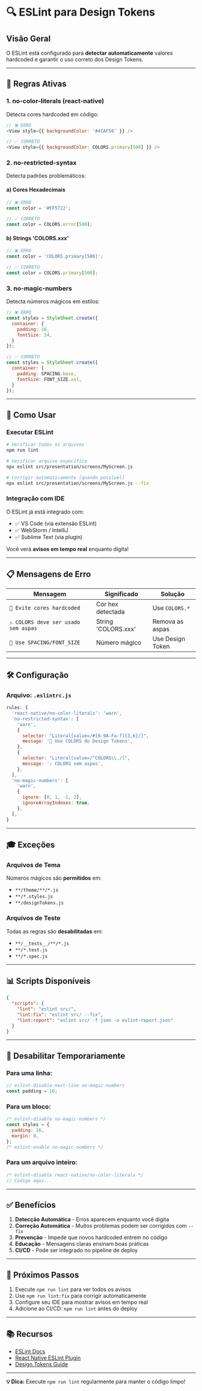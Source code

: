 # 🔍 ESLint para Design Tokens

## Visão Geral

O ESLint está configurado para **detectar automaticamente** valores hardcoded e garantir o uso correto dos Design Tokens.

---

## 🎯 Regras Ativas

### 1. **no-color-literals** (react-native)
Detecta cores hardcoded em código:

```javascript
// ❌ ERRO
<View style={{ backgroundColor: '#4CAF50' }} />

// ✅ CORRETO
<View style={{ backgroundColor: COLORS.primary[500] }} />
```

### 2. **no-restricted-syntax**
Detecta padrões problemáticos:

#### a) Cores Hexadecimais
```javascript
// ❌ ERRO
const color = '#FF5722';

// ✅ CORRETO
const color = COLORS.error[500];
```

#### b) Strings 'COLORS.xxx'
```javascript
// ❌ ERRO
const color = 'COLORS.primary[500]';

// ✅ CORRETO
const color = COLORS.primary[500];
```

### 3. **no-magic-numbers**
Detecta números mágicos em estilos:

```javascript
// ❌ ERRO
const styles = StyleSheet.create({
  container: {
    padding: 16,
    fontSize: 24,
  }
});

// ✅ CORRETO
const styles = StyleSheet.create({
  container: {
    padding: SPACING.base,
    fontSize: FONT_SIZE.xxl,
  }
});
```

---

## 🚀 Como Usar

### Executar ESLint

```bash
# Verificar todos os arquivos
npm run lint

# Verificar arquivo específico
npx eslint src/presentation/screens/MyScreen.js

# Corrigir automaticamente (quando possível)
npx eslint src/presentation/screens/MyScreen.js --fix
```

### Integração com IDE

O ESLint já está integrado com:
- ✅ VS Code (via extensão ESLint)
- ✅ WebStorm / IntelliJ
- ✅ Sublime Text (via plugin)

Você verá **avisos em tempo real** enquanto digita!

---

## 📋 Mensagens de Erro

| Mensagem | Significado | Solução |
|----------|-------------|---------|
| `🎨 Evite cores hardcoded` | Cor hex detectada | Use `COLORS.*` |
| `⚠️ COLORS deve ser usado sem aspas` | String 'COLORS.xxx' | Remova as aspas |
| `📏 Use SPACING/FONT_SIZE` | Número mágico | Use Design Token |

---

## 🛠️ Configuração

### Arquivo: `.eslintrc.js`

```javascript
rules: {
  'react-native/no-color-literals': 'warn',
  'no-restricted-syntax': [
    'warn',
    {
      selector: "Literal[value=/#[0-9A-Fa-f]{3,6}/]",
      message: '🎨 Use COLORS do Design Tokens',
    },
    {
      selector: "Literal[value=/^COLORS\\./]",
      message: '⚠️ COLORS sem aspas',
    },
  ],
  'no-magic-numbers': [
    'warn',
    {
      ignore: [0, 1, -1, 2],
      ignoreArrayIndexes: true,
    },
  ],
}
```

---

## 🎓 Exceções

### Arquivos de Tema
Números mágicos são **permitidos** em:
- `**/theme/**/*.js`
- `**/*.styles.js`
- `**/designTokens.js`

### Arquivos de Teste
Todas as regras são **desabilitadas** em:
- `**/__tests__/**/*.js`
- `**/*.test.js`
- `**/*.spec.js`

---

## 📊 Scripts Disponíveis

```json
{
  "scripts": {
    "lint": "eslint src/",
    "lint:fix": "eslint src/ --fix",
    "lint:report": "eslint src/ -f json -o eslint-report.json"
  }
}
```

---

## 🔧 Desabilitar Temporariamente

### Para uma linha:
```javascript
// eslint-disable-next-line no-magic-numbers
const padding = 16;
```

### Para um bloco:
```javascript
/* eslint-disable no-magic-numbers */
const styles = {
  padding: 16,
  margin: 8,
};
/* eslint-enable no-magic-numbers */
```

### Para um arquivo inteiro:
```javascript
/* eslint-disable react-native/no-color-literals */
// Código aqui...
```

---

## ✅ Benefícios

1. **Detecção Automática** - Erros aparecem enquanto você digita
2. **Correção Automática** - Muitos problemas podem ser corrigidos com `--fix`
3. **Prevenção** - Impede que novos hardcoded entrem no código
4. **Educação** - Mensagens claras ensinam boas práticas
5. **CI/CD** - Pode ser integrado no pipeline de deploy

---

## 🎯 Próximos Passos

1. Execute `npm run lint` para ver todos os avisos
2. Use `npm run lint:fix` para corrigir automaticamente
3. Configure seu IDE para mostrar avisos em tempo real
4. Adicione ao CI/CD: `npm run lint` antes do deploy

---

## 📚 Recursos

- [ESLint Docs](https://eslint.org/docs/rules/)
- [React Native ESLint Plugin](https://github.com/Intellicode/eslint-plugin-react-native)
- [Design Tokens Guide](/docs/DESIGN_TOKENS_GUIDE.md)

---

**💡 Dica:** Execute `npm run lint` regularmente para manter o código limpo!
